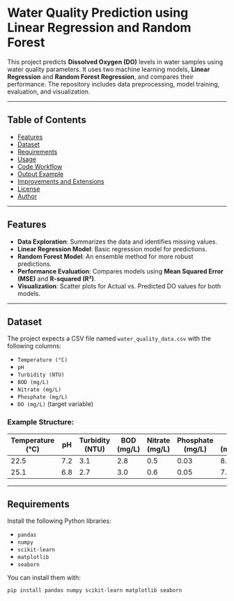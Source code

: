 # Water Quality Prediction using Linear Regression and Random Forest

This project predicts **Dissolved Oxygen (DO)** levels in water samples using water quality parameters. It uses two machine learning models, **Linear Regression** and **Random Forest Regression**, and compares their performance. The repository includes data preprocessing, model training, evaluation, and visualization.

---

## Table of Contents
- [Features](#features)
- [Dataset](#dataset)
- [Requirements](#requirements)
- [Usage](#usage)
- [Code Workflow](#code-workflow)
- [Output Example](#output-example)
- [Improvements and Extensions](#improvements-and-extensions)
- [License](#license)
- [Author](#author)

---

## Features
- **Data Exploration**: Summarizes the data and identifies missing values.
- **Linear Regression Model**: Basic regression model for predictions.
- **Random Forest Model**: An ensemble method for more robust predictions.
- **Performance Evaluation**: Compares models using **Mean Squared Error (MSE)** and **R-squared (R²)**.
- **Visualization**: Scatter plots for Actual vs. Predicted DO values for both models.

---

## Dataset
The project expects a CSV file named `water_quality_data.csv` with the following columns:
- `Temperature (°C)`
- `pH`
- `Turbidity (NTU)`
- `BOD (mg/L)`
- `Nitrate (mg/L)`
- `Phosphate (mg/L)`
- `DO (mg/L)` (target variable)

### Example Structure:
| Temperature (°C) | pH   | Turbidity (NTU) | BOD (mg/L) | Nitrate (mg/L) | Phosphate (mg/L) | DO (mg/L) |
|-------------------|-------|----------------|------------|----------------|------------------|-----------|
| 22.5             | 7.2   | 3.1            | 2.8        | 0.5            | 0.03             | 8.4       |
| 25.1             | 6.8   | 2.7            | 3.0        | 0.6            | 0.05             | 7.9       |

---

## Requirements
Install the following Python libraries:
- `pandas`
- `numpy`
- `scikit-learn`
- `matplotlib`
- `seaborn`

You can install them with:
```bash
pip install pandas numpy scikit-learn matplotlib seaborn
